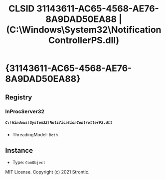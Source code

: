 ﻿---
title: "CLSID 31143611-AC65-4568-AE76-8A9DAD50EA88 | (C:\\Windows\\System32\\NotificationControllerPS.dll)"
excerpt: What is COM-Object CLSID 31143611-AC65-4568-AE76-8A9DAD50EA88?
---

# {31143611-AC65-4568-AE76-8A9DAD50EA88}


## Registry


### InProcServer32

##### `C:\Windows\System32\NotificationControllerPS.dll`
* ThreadingModel: `Both`

## Instance

* Type: `ComObject`

MIT License. Copyright (c) 2021 Strontic.


